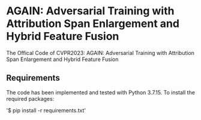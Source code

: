 # AGAIN: Adversarial Training with Attribution Span Enlargement and Hybrid Feature Fusion
The Offical Code of CVPR2023: AGAIN: Adversarial Training with Attribution Span Enlargement and Hybrid Feature Fusion

## Requirements
The code has been implemented and tested with Python 3.7.15. To install the required packages:

'$ pip install -r requirements.txt'
